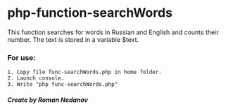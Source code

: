 # php-function-searchWords
This function searches for words in Russian and English and counts their number. The text is stored in a variable $text.

### For use:
    1. Copy file func-searchWords.php in home folder.
    2. Launch console.
    3. Write "php func-searchWords.php"

##### Create by Roman Nedanov
